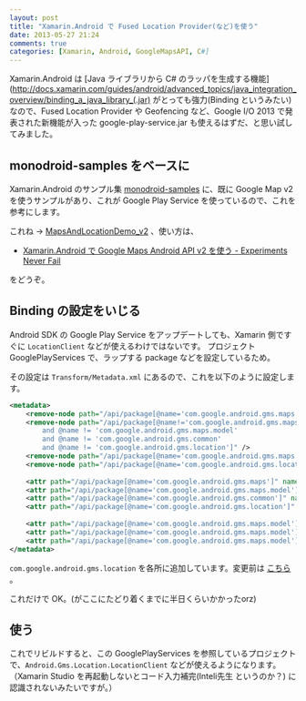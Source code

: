 ```yaml
---
layout: post
title: "Xamarin.Android で Fused Location Provider(など)を使う"
date: 2013-05-27 21:24
comments: true
categories: [Xamarin, Android, GoogleMapsAPI, C#]
---
```

Xamarin.Android は [Java ライブラリから C# のラッパを生成する機能](http://docs.xamarin.com/guides/android/advanced_topics/java_integration_overview/binding_a_java_library_(.jar) がとっても強力(Binding というみたい)なので、Fused Location Provider や Geofencing など、Google I/O 2013 で発表された新機能が入った google-play-service.jar も使えるはずだ、と思い試してみました。
<!--more-->
## monodroid-samples をベースに

Xamarin.Android のサンプル集 [monodroid-samples](https://github.com/xamarin/monodroid-samples) に、既に Google Map v2 を使うサンプルがあり、これが Google Play Service を使っているので、これを参考にします。

これね → [MapsAndLocationDemo_v2](https://github.com/xamarin/monodroid-samples/tree/master/MapsAndLocationDemo_v2) 、使い方は、

* [Xamarin.Android で Google Maps Android API v2 を使う - Experiments Never Fail](http://amay077.github.io/blog/2013/03/05/xamarin-android-using-google-maps-android-api-v2/)

をどうぞ。

## Binding の設定をいじる

Android SDK の Google Play Service をアップデートしても、Xamarin 側ですぐに ``LocationClient`` などが使えるわけではないです。
プロジェクト GooglePlayServices で、ラップする package などを設定しているため。

その設定は ``Transform/Metadata.xml`` にあるので、これを以下のように設定します。

```xml Metadata.xml
<metadata>
	<remove-node path="/api/package[@name='com.google.android.gms.maps']/class[@name='GoogleMapOptionsCreator']" />
	<remove-node path="/api/package[@name!='com.google.android.gms.maps' 
		and @name != 'com.google.android.gms.maps.model' 
		and @name != 'com.google.android.gms.common'
		and @name != 'com.google.android.gms.location']" />
	<remove-node path="/api/package[@name='com.google.android.gms.maps.model']/class[contains (@name, 'Creator')]" />
	<remove-node path="/api/package[@name='com.google.android.gms.location']/class[contains (@name, 'Creator')]" />
		
	<attr path="/api/package[@name='com.google.android.gms.maps']" name="managedName">Android.Gms.Maps</attr>
	<attr path="/api/package[@name='com.google.android.gms.maps.model']" name="managedName">Android.Gms.Maps.Model</attr>
	<attr path="/api/package[@name='com.google.android.gms.common']" name="managedName">Android.Gms.Common</attr>  
	<attr path="/api/package[@name='com.google.android.gms.location']" name="managedName">Android.Gms.Location</attr>  
	
  	<attr path="/api/package[@name='com.google.android.gms.maps.model']/class[@name='MarkerOptions']/method[@name='position']" name="managedName">SetPosition</attr>
	<attr path="/api/package[@name='com.google.android.gms.maps.model']/class[@name='MarkerOptions']/method[@name='snippet']" name="managedName">SetSnippet</attr>
	<attr path="/api/package[@name='com.google.android.gms.maps.model']/class[@name='MarkerOptions']/method[@name='title']" name="managedName">SetTitle</attr>
</metadata>
```

``com.google.android.gms.location`` を各所に追加しています。変更前は [こちら](https://github.com/xamarin/monodroid-samples/blob/master/MapsAndLocationDemo_v2/GooglePlayServices/Transforms/Metadata.xml) 。

これだけで OK。(がここにたどり着くまでに半日くらいかかったorz)

## 使う

これでリビルドすると、この GooglePlayServices を参照しているプロジェクトで、``Android.Gms.Location.LocationClient`` などが使えるようになります。（Xamarin Studio を再起動しないとコード入力補完(Inteli先生 というのか？) に認識されないみたいですが。）
